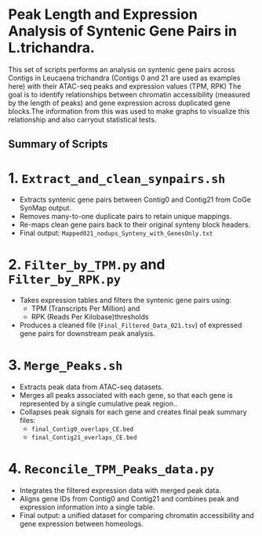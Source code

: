 # Peak Length and Expression Analysis of Syntenic Gene Pairs in L.trichandra.

This set of scripts performs an analysis on syntenic gene pairs across Contigs in Leucaena trichandra (Contigs 0 and 21 are used as examples here)  with their ATAC-seq peaks and expression values (TPM, RPK) The goal is to identify relationships between chromatin accessibility (measured by the length of peaks) and gene expression across duplicated gene blocks.The information from this was used to make graphs to visualize this relationship and also carryout statistical tests.

## Summary of Scripts
# 1. `Extract_and_clean_synpairs.sh`
- Extracts syntenic gene pairs between Contig0 and Contig21 from CoGe SynMap output.
- Removes many-to-one duplicate pairs to retain unique mappings.
- Re-maps clean gene pairs back to their original synteny block headers.
- Final output: `Mapped021_nodups_Synteny_with_GenesOnly.txt`

# 2. `Filter_by_TPM.py` and `Filter_by_RPK.py`
- Takes expression tables and filters the syntenic gene pairs using:
  - TPM (Transcripts Per Million) and
  - RPK (Reads Per Kilobase)thresholds
- Produces a cleaned file (`Final_Filtered_Data_021.tsv`) of expressed gene pairs for downstream peak analysis.

# 3. `Merge_Peaks.sh`
- Extracts peak data from ATAC-seq datasets.
- Merges all peaks associated with each gene, so that each gene is represented by a single cumulative peak region..
- Collapses peak signals for each gene and creates final peak summary files:
  - `final_Contig0_overlaps_CE.bed`
  - `final_Contig21_overlaps_CE.bed`

# 4. `Reconcile_TPM_Peaks_data.py`
- Integrates the filtered expression data with merged peak data.
- Aligns gene IDs from Contig0 and Contig21 and combines peak and expression information into a single table.
- Final output: a unified dataset for comparing chromatin accessibility and gene expression between homeologs.

